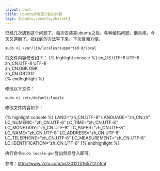 ```yaml
---
layout: post
title: ubuntu终端显示乱码问题
tags: [ubuntu,console,charset]
---
```


已经几次遇到这个问题了。每次安装完ubuntu之后，各种编码问题，很头疼。今天又遇到了。把找到的方法写下来。下次查阅方便。

`sudo vi /var/lib/locales/supported.d/local`

将文件内容修改如下：
{% highlight console %}
en_US.UTF-8 UTF-8  
zh_CN.UTF-8 UTF-8  
zh_CN.GBK GBK  
zh_CN GB2312  
{% endhighlight %}

<!--more-->

修改以下文件：

`sudo vi /etc/default/locale`

修改文件内容如下：

{% highlight console %}
LANG=”zh_CN.UTF-8″
LANGUAGE=”zh_CN:zh”
LC_NUMERIC=”zh_CN.UTF-8″
LC_TIME=”zh_CN.UTF-8″
LC_MONETARY=”zh_CN.UTF-8″
LC_PAPER=”zh_CN.UTF-8″
LC_NAME=”zh_CN.UTF-8″
LC_ADDRESS=”zh_CN.UTF-8″
LC_TELEPHONE=”zh_CN.UTF-8″
LC_MEASUREMENT=”zh_CN.UTF-8″
LC_IDENTIFICATION=”zh_CN.UTF-8″
{% endhighlight %}

执行命令`sudo locale-gen`登出然后登入即可。

参考：http://www.2cto.com/os/201211/165712.html
